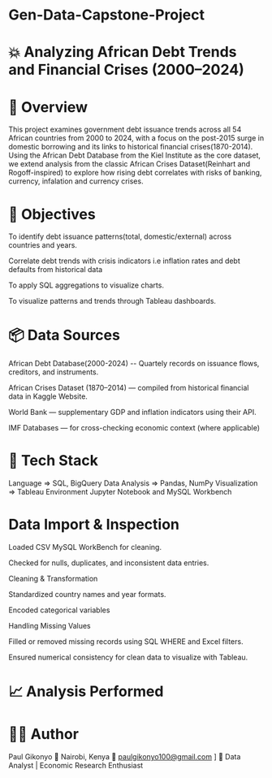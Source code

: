 # Gen-Data-Capstone-Project

# 💥 Analyzing African Debt Trends and Financial Crises (2000–2024)
# 🧠 Overview

This project examines government debt issuance trends across all 54 African countries from 2000 to 2024, with a focus on the post-2015 surge in domestic borrowing and its links to historical financial crises(1870-2014). Using the African Debt Database from the Kiel Institute as the core dataset, we extend analysis from the classic African Crises Dataset(Reinhart and Rogoff-inspired) to explore how rising debt correlates with risks of banking, currency, infalation and currency crises.

# 🎯 Objectives

To identify debt issuance patterns(total, domestic/external) across countries and years.

Correlate debt trends with crisis indicators i.e inflation rates and debt defaults from historical data

To apply SQL aggregations to visualize charts.

To visualize patterns and trends through Tableau dashboards.
# 📦 Data Sources
African Debt Database(2000-2024) -- Quartely records on issuance flows, creditors, and instruments.

African Crises Dataset (1870–2014) — compiled from historical financial data in Kaggle Website.

World Bank — supplementary GDP and inflation indicators using their API.

IMF Databases — for cross-checking economic context (where applicable)

# 🧰 Tech Stack                   
Language =>	SQL, BigQuery
Data Analysis =>	Pandas, NumPy
Visualization	=> Tableau
Environment	Jupyter Notebook and MySQL Workbench 

# Data Import & Inspection

Loaded CSV MySQL WorkBench for cleaning.

Checked for nulls, duplicates, and inconsistent data entries.

Cleaning & Transformation

Standardized country names and year formats.

Encoded categorical variables 

Handling Missing Values

Filled or removed missing records using SQL WHERE and Excel filters.

Ensured numerical consistency for clean data to visualize with Tableau.

# 📈 Analysis Performed



# 👨‍💻 Author

Paul Gikonyo
📍 Nairobi, Kenya
📧 paulgikonyo100@gmail.com
]
💼 Data Analyst | Economic Research Enthusiast
